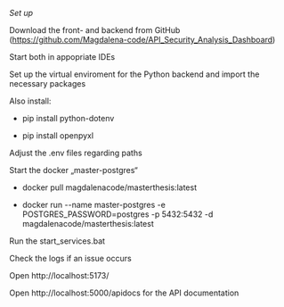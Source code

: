 *Set up*
	
Download the front- and backend from GitHub (https://github.com/Magdalena-code/API_Security_Analysis_Dashboard)

Start both in appopriate IDEs

Set up the virtual enviroment for the Python backend and import the necessary packages

Also install:

- pip install python-dotenv

- pip install openpyxl

Adjust the .env files regarding paths

Start the docker „master-postgres“

- docker pull magdalenacode/masterthesis:latest
  
- docker run --name master-postgres -e POSTGRES_PASSWORD=postgres -p 5432:5432 -d magdalenacode/masterthesis:latest

Run the start_services.bat

Check the logs if an issue occurs

Open http://localhost:5173/ 

Open http://localhost:5000/apidocs for the API documentation
